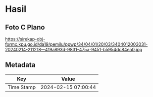 # Hasil

## Foto C Plano

https://sirekap-obj-formc.kpu.go.id/da19/pemilu/ppwp/34/04/01/20/03/3404012003031-20240214-211218--419a893d-9831-475a-9451-b5954dc84ea0.jpg


## Metadata

| Key        | Value               |
| ---------- | ------------------- |
| Time Stamp | 2024-02-15 07:00:44 |



